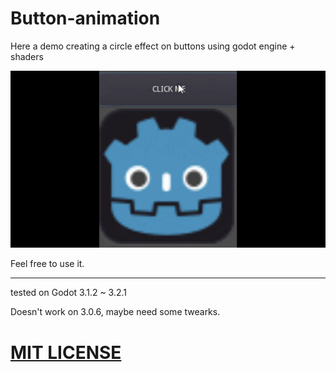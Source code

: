 # Button-animation

Here a demo creating a circle effect on buttons using godot engine + shaders

![Animation](./button-animation.gif "Example of the button animation")

Feel free to use it.

----

tested on Godot 3.1.2 ~ 3.2.1

Doesn't work on 3.0.6, maybe need some twearks.

# [MIT LICENSE](./LICENSE)

